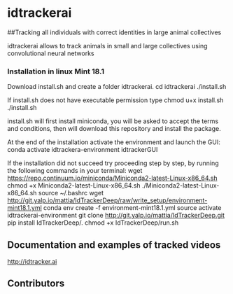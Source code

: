 # idtrackerai
##Tracking all individuals with correct identities in large animal collectives

idtrackerai allows to track animals in small and large collectives using convolutional neural networks

### Installation in linux Mint 18.1

Download install.sh and create a folder idtrackerai.
    cd idtrackerai
    ./install.sh
    
If install.sh does not have executable permission type
    chmod u+x install.sh
    ./install.sh

install.sh will first install miniconda, you will be asked to accept the terms 
and conditions, then will download this repository and install the package.

At the end of the installation activate the environment and launch the GUI:
    conda activate idtrackera-environment
    idtrackerGUI

If the installation did not succeed try proceeding step by step, by running 
the following commands in your terminal:
    wget https://repo.continuum.io/miniconda/Miniconda2-latest-Linux-x86_64.sh
    chmod +x Miniconda2-latest-Linux-x86_64.sh
    ./Miniconda2-latest-Linux-x86_64.sh
    source ~/.bashrc
    wget http://git.yalp.io/mattia/IdTrackerDeep/raw/write_setup/environment-mint18.1.yml
    conda env create -f environment-mint18.1.yml
    source activate idtrackerai-environment
    git clone http://git.yalp.io/mattia/IdTrackerDeep.git
    pip install IdTrackerDeep/.
    chmod +x IdTrackerDeep/run.sh
    

## Documentation and examples of tracked videos
http://idtracker.ai

## Contributors

